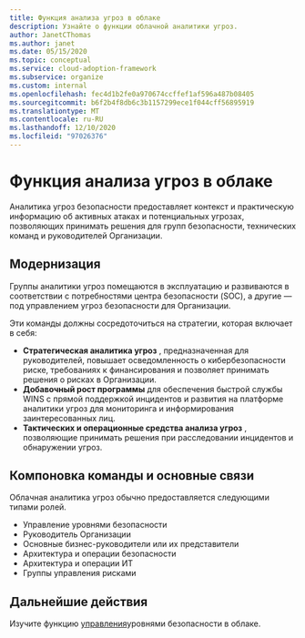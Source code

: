 ```yaml
---
title: Функция анализа угроз в облаке
description: Узнайте о функции облачной аналитики угроз.
author: JanetCThomas
ms.author: janet
ms.date: 05/15/2020
ms.topic: conceptual
ms.service: cloud-adoption-framework
ms.subservice: organize
ms.custom: internal
ms.openlocfilehash: fec4d1b2fe0a970674ccffef1af596a487b08405
ms.sourcegitcommit: b6f2b4f8db6c3b1157299ece1f044cff56895919
ms.translationtype: MT
ms.contentlocale: ru-RU
ms.lasthandoff: 12/10/2020
ms.locfileid: "97026376"
---
```

# <a name="function-of-cloud-threat-intelligence"></a>Функция анализа угроз в облаке

Аналитика угроз безопасности предоставляет контекст и практическую информацию об активных атаках и потенциальных угрозах, позволяющих принимать решения для групп безопасности, технических команд и руководителей Организации.

## <a name="modernization"></a>Модернизация

Группы аналитики угроз помещаются в эксплуатацию и развиваются в соответствии с потребностями центра безопасности (SOC), а другие — под управлением угроз безопасности для Организации.

Эти команды должны сосредоточиться на стратегии, которая включает в себя:

- **Стратегическая аналитика угроз** , предназначенная для руководителей, повышает осведомленность о кибербезопасности риске, требованиях к финансирования и позволяет принимать решения о рисках в Организации.
- **Добавочный рост программы** для обеспечения быстрой службы WINS с прямой поддержкой инцидентов и развития на платформе аналитики угроз для мониторинга и информирования заинтересованных лиц.
- **Тактических и операционные средства анализа угроз** , позволяющие принимать решения при расследовании инцидентов и обнаружении угроз.

## <a name="team-composition-and-key-relationships"></a>Компоновка команды и основные связи

Облачная аналитика угроз обычно предоставляется следующими типами ролей.

- Управление уровнями безопасности
- Руководитель Организации
- Основные бизнес-руководители или их представители
- Архитектура и операции безопасности
- Архитектура и операции ИТ
- Группы управления рисками

## <a name="next-steps"></a>Дальнейшие действия

Изучите функцию [управления](./cloud-security-posture-management.md)уровнями безопасности в облаке.
